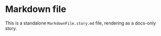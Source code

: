 # Markdown file

This is a standalone `MarkdownFile.story.md` file, rendering as a docs-only story.
